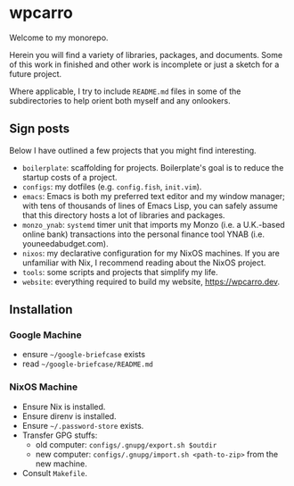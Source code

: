 # wpcarro

Welcome to my monorepo.

Herein you will find a variety of libraries, packages, and documents. Some of
this work in finished and other work is incomplete or just a sketch for a
future project.

Where applicable, I try to include `README.md` files in some of the
subdirectories to help orient both myself and any onlookers.

## Sign posts

Below I have outlined a few projects that you might find interesting.

- `boilerplate`: scaffolding for projects. Boilerplate's goal is to reduce the
  startup costs of a project.
- `configs`: my dotfiles (e.g. `config.fish`, `init.vim`).
- `emacs`: Emacs is both my preferred text editor and my window manager; with
  tens of thousands of lines of Emacs Lisp, you can safely assume that this
  directory hosts a lot of libraries and packages.
- `monzo_ynab`: `systemd` timer unit that imports my Monzo (i.e. a U.K.-based
  online bank) transactions into the personal finance tool YNAB (i.e.
  youneedabudget.com).
- `nixos`: my declarative configuration for my NixOS machines. If you are
  unfamiliar with Nix, I recommend reading about the NixOS project.
- `tools`: some scripts and projects that simplify my life.
- `website`: everything required to build my website, https://wpcarro.dev.

## Installation

### Google Machine

- ensure `~/google-briefcase` exists
- read `~/google-briefcase/README.md`

### NixOS Machine

- Ensure Nix is installed.
- Ensure direnv is installed.
- Ensure `~/.password-store` exists.
- Transfer GPG stuffs:
  - old computer: `configs/.gnupg/export.sh $outdir`
  - new computer: `configs/.gnupg/import.sh <path-to-zip>`
  from the new machine.
- Consult `Makefile`.
